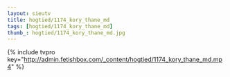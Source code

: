 ```yaml
--- 
layout: sieutv
title: hogtied/1174_kory_thane_md
tags: [hogtied/1174_kory_thane_md]
thumb_: hogtied/1174_kory_thane_md.jpg
---
```

{% include tvpro key="http://admin.fetishbox.com/_content/hogtied/1174_kory_thane_md.mp4" %} 
